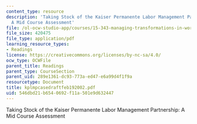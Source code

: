 ```yaml
---
content_type: resource
description: 'Taking Stock of the Kaiser Permanente Labor Management Partnership:
  A Mid Course Assessment'
file: /ol-ocw-studio-app/courses/15-343-managing-transformations-in-work-organizations-and-society-spring-2002/546dbd21b6540692f11a501e9d632447_kplmpcasedraftfeb192002.pdf
file_size: 420475
file_type: application/pdf
learning_resource_types:
- Readings
license: https://creativecommons.org/licenses/by-nc-sa/4.0/
ocw_type: OCWFile
parent_title: Readings
parent_type: CourseSection
parent_uid: 289e1361-dc93-773a-ed47-e6a99d4f1f9a
resourcetype: Document
title: kplmpcasedraftfeb192002.pdf
uid: 546dbd21-b654-0692-f11a-501e9d632447
---
```

Taking Stock of the Kaiser Permanente Labor Management Partnership: A Mid Course Assessment